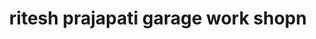 ---
title: "ritesh prajapati garage work shopn"
url: /ramgarhwa/ritesh-prajapati-garage-work-shopn/
shop: Autowerkstatt
---